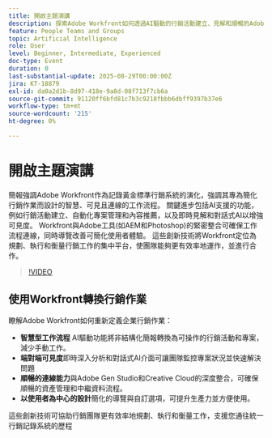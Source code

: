 ```yaml
---
title: 開啟主題演講
description: 探索Adobe Workfront如何透過AI驅動的行銷活動建立、見解和順暢的Adobe整合，來強化智慧、可見和連結的工作流程。
feature: People Teams and Groups
topic: Artificial Intelligence
role: User
level: Beginner, Intermediate, Experienced
doc-type: Event
duration: 0
last-substantial-update: 2025-08-29T00:00:00Z
jira: KT-18879
exl-id: da0a2d1b-8d97-418e-9a8d-08f713f7cb6a
source-git-commit: 91120ff6bfd81c7b3c9218fbbb6dbff9397b37e6
workflow-type: tm+mt
source-wordcount: '215'
ht-degree: 0%

---
```


# 開啟主題演講

簡報強調Adobe Workfront作為記錄黃金標準行銷系統的演化，強調其專為簡化行銷作業而設計的智慧、可見且連線的工作流程。 關鍵進步包括AI支援的功能，例如行銷活動建立、自動化專案管理和內容推薦，以及即時見解和對話式AI以增強可見度。 Workfront與Adobe工具(如AEM和Photoshop)的緊密整合可確保工作流程連線，同時導覽改善可簡化使用者體驗。 這些創新技術將Workfront定位為規劃、執行和衡量行銷工作的集中平台，使團隊能夠更有效率地運作，並進行合作。

>[!VIDEO](https://video.tv.adobe.com/v/3471499/?learn=on&enablevpops)

## 使用Workfront轉換行銷作業

瞭解Adobe Workfront如何重新定義企業行銷作業：

* **智慧型工作流程** AI驅動功能將非結構化簡報轉換為可操作的行銷活動和專案，減少手動工作。
* **端對端可見度**&#x200B;即時深入分析和對話式AI介面可讓團隊監控專案狀況並快速解決問題
* **順暢的連線能力**&#x200B;與Adobe Gen Studio和Creative Cloud的深度整合，可確保順暢的資產管理和中繼資料流程。
* **以使用者為中心的設計**&#x200B;簡化的導覽與自訂選項，可提升生產力並方便使用。

這些創新技術可協助行銷團隊更有效率地規劃、執行和衡量工作，支援您通往統一行銷記錄系統的歷程
